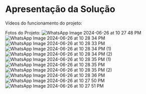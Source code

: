 # Apresentação da Solução

Vídeos do funcionamento do projeto:


Fotos do Projeto:
![WhatsApp Image 2024-06-26 at 10 27 48 PM](https://github.com/ICEI-PUC-Minas-EC-TI/ppl-ec-2024-1-p1-liec-t1-g2-carrinho_seguidor_de_linha/assets/169662130/308f0787-2f5f-41fc-a56f-fc1cbf24fc6b)
![WhatsApp Image 2024-06-26 at 10 28 34 PM](https://github.com/ICEI-PUC-Minas-EC-TI/ppl-ec-2024-1-p1-liec-t1-g2-carrinho_seguidor_de_linha/assets/169662130/6f28cc26-5d46-4f48-8a2a-c9d04f7b5389)
![WhatsApp Image 2024-06-26 at 10 28 33 PM](https://github.com/ICEI-PUC-Minas-EC-TI/ppl-ec-2024-1-p1-liec-t1-g2-carrinho_seguidor_de_linha/assets/169662130/32350986-69e8-4674-8847-d68acad8d13b)
![WhatsApp Image 2024-06-26 at 10 28 34 PM (1)](https://github.com/ICEI-PUC-Minas-EC-TI/ppl-ec-2024-1-p1-liec-t1-g2-carrinho_seguidor_de_linha/assets/169662130/17bda0ef-f2f9-4912-8965-ff9ed942c857)
![WhatsApp Image 2024-06-26 at 10 28 34 PM (2)](https://github.com/ICEI-PUC-Minas-EC-TI/ppl-ec-2024-1-p1-liec-t1-g2-carrinho_seguidor_de_linha/assets/169662130/7bed7a2c-4513-446c-9b98-162220876f89)
![WhatsApp Image 2024-06-26 at 10 28 35 PM (1)](https://github.com/ICEI-PUC-Minas-EC-TI/ppl-ec-2024-1-p1-liec-t1-g2-carrinho_seguidor_de_linha/assets/169662130/1b6f3ace-8845-4c9d-a65c-9fba86af21f2)
![WhatsApp Image 2024-06-26 at 10 28 35 PM](https://github.com/ICEI-PUC-Minas-EC-TI/ppl-ec-2024-1-p1-liec-t1-g2-carrinho_seguidor_de_linha/assets/169662130/ea250a99-af2d-4fe8-8cbd-5b299962b183)
![WhatsApp Image 2024-06-26 at 10 28 35 PM (2)](https://github.com/ICEI-PUC-Minas-EC-TI/ppl-ec-2024-1-p1-liec-t1-g2-carrinho_seguidor_de_linha/assets/169662130/9f7bb458-bb73-4182-bdae-6ac2d530e816)
![WhatsApp Image 2024-06-26 at 10 28 36 PM](https://github.com/ICEI-PUC-Minas-EC-TI/ppl-ec-2024-1-p1-liec-t1-g2-carrinho_seguidor_de_linha/assets/169662130/a297ff85-e2dd-4834-aee7-94e013628553)
![WhatsApp Image 2024-06-26 at 10 27 50 PM](https://github.com/ICEI-PUC-Minas-EC-TI/ppl-ec-2024-1-p1-liec-t1-g2-carrinho_seguidor_de_linha/assets/169662130/71fbadc5-5a97-4cb0-b773-6dee40beef8e)
![WhatsApp Image 2024-06-26 at 10 27 51 PM](https://github.com/ICEI-PUC-Minas-EC-TI/ppl-ec-2024-1-p1-liec-t1-g2-carrinho_seguidor_de_linha/assets/169662130/1dce9b9d-e591-445c-bb3e-dbc410e3baac)
